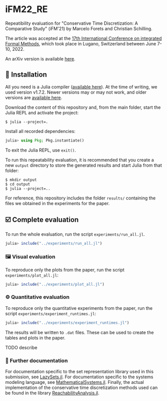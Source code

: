 # iFM22_RE

Repeatibility evaluation for "Conservative Time Discretization: A Comparative Study" (iFM'21) by Marcelo Forets and Christian Schilling.

The article was accepted at the [17th International Conference on integrated Formal Methods](https://ifm22.si.usi.ch/), which took place in Lugano, Switzerland between June 7-10, 2022.

An arXiv version is available [here](https://arxiv.org/abs/2111.01454).

## 💾 Installation

All you need is a Julia compiler ([available here](https://julialang.org/downloads/)).
At the time of writing, we used version v1.7.2.
Newer versions may or may not work, and older versions are [available here](https://julialang.org/downloads/oldreleases/).

Download the content of this repository and, from the main folder, start the Julia REPL and activate the project:

```shell
$ julia --project=.
```

Install all recorded dependencies:

```julia
julia> using Pkg; Pkg.instantiate()
```
To exit the Julia REPL, use `exit()`.

To run this repeatability evaluation, it is recommended that you create a new `output` directory to store the generated results and start Julia from that folder:

```shell
$ mkdir output
$ cd output
$ julia --project=..
```

For reference, this repository includes the folder `results/` containing the files we obtained in the experiments for the paper.

## ☑️ Complete evaluation

To run the whole evaluation, run the script `experiments/run_all.jl`.

```julia
julia> include("../experiments/run_all.jl")
```

### 🖼️ Visual evaluation

To reproduce only the plots from the paper, run the script `experiments/plot_all.jl`:

```julia
julia> include("../experiments/plot_all.jl")
```

### ⚙️ Quantitative evaluation

To reproduce only the quantitative experiments from the paper, run the script `experiments/experiment_runtimes.jl`:

```julia
julia> include("../experiments/experiment_runtimes.jl")
```

The results will be written to `.dat` files. These can be used to create the tables and plots in the paper.

TODO describe

### :notebook_with_decorative_cover: Further documentation

For documentation specific to the set representation library used in this submission, see [LazySets.jl](https://github.com/JuliaReach/LazySets.jl#lazysetsjl). For documentation specific to the systems modeling language, see [MathematicalSystems.jl](https://github.com/JuliaReach/MathematicalSystems.jl#mathematicalsystemsjl). Finally, the actual implementation of the conservative time discretization methods used can be found in the library [ReachabilityAnalysis.jl](https://github.com/JuliaReach/ReachabilityAnalysis.jl#reachabilityanalysisjl).
